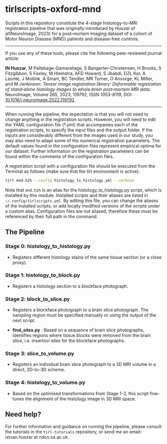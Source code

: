 # tirlscripts-oxford-mnd

Scripts in this repository constitute the 4-stage histology-to-MRI registration 
pipeline that was originally introduced by _Huszar et al_(NeuroImage, 2023) for 
a post-mortem imaging dataset of a cohort of Motor Neuron Disease (MND) 
patients and disease-free controls.

-------------

If you use any of these tools, please cite the following peer-reviewed journal 
article:

**IN Huszar**, M Pallebage-Gamarallage, S Bangerter-Christensen, H Brooks, 
S Fitzgibbon, S Foxley, M Hiemstra, AFD Howard, S Jbabdi, DZL Kor, A Leonte, 
J Mollink, A Smart, BC Tendler, MR Turner, O Ansorge, KL Miller, 
and M Jenkinson: _Tensor image registration library: Deformable registration of 
stand‐alone histology images to whole‐brain post‐mortem MRI data._
NeuroImage, Volume 265, 2023, 119792, ISSN 1053-8119, DOI: 
<a href=https://dx.doi.org/10.1016/j.neuroimage.2022.119792>10.1016/j.neuroimage.2022.119792</a>.

--------------

When running the pipeline, the expectation is that you will not need to change 
anything in the registration scripts. However, you will need to edit the YAML 
configuration file (*.yml) that accompanies each of the registration scripts, 
to specify the input files and the output folder. If the inputs are 
considerably different from the images used in our study, you may also need to 
adapt some of the numerical registration parameters. The default values found 
in the configuration files represent empirical optima for our dataset. Further 
information on the registration parameters can be found within the comments of 
the configuration files.

A registration script with a configuration file should be executed from the 
Terminal as follows (make sure that the tirl environment is active):

```bash
tirl mnd.h2h --config histology_to_histology.yml --verbose
```

Note that `mnd.h2h` is an alias for the histology_to_histology.py script, which 
is installed by this module. Installed scripts and their aliases are listed in 
`~/.config/tirlscripts.yml`. By editing this file, you can change the aliases 
of the installed scripts, or add locally modified versions of the scripts under 
a custom alias. Configuration files are not aliased, therefore these must be 
referenced by their full path in the command.

## The Pipeline

### Stage 0: histology_to_histology.py

- Registers different histology stains of the same tissue section 
(or a close proxy).


### Stage 1: histology_to_block.py

- Registers a histology section to a blockface photograph.


### Stage 2: block_to_slice.py

- Registers a blockface photograph to a brain slice photograph. The sampling 
region must be specified manually or using the output of the next script.

- **find_sites.py** : Based on a sequence of brain slice photographs, 
identifies regions where tissue blocks were removed from the brain slice, i.e. insertion 
sites for the blockface photographs. 


### Stage 3: slice_to_volume.py

- Registers an individual brain slice photograph to a 3D MRI volume in a direct, 
2D-to-3D scheme.


### Stage 4: histology_to_volume.py

- Based on the optimised transformations from Stage 1-3, this script fine-tunes 
the alignment of the histology image in 3D MRI space. 


## Need help?

For further information and guidance on running the pipeline, please consult 
the tutorials in the `tirl-tutorials` repository, or send me an email: 
istvan.huszar at ndcn.ox.ac.uk.
